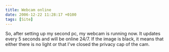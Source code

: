 ```yaml
---
title: Webcam online
date: 2006-12-22 11:28:17 +0100
tags: [Site]
---
```


So, after setting up my second pc, my webcam is running now. It updates every 5 seconds and will be online 24/7. If the image is black, it means that either there is no light or that I've closed the privacy cap of the cam.